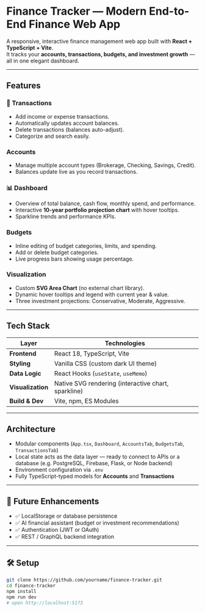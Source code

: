 # Finance Tracker — Modern End-to-End Finance Web App

A responsive, interactive finance management web app built with **React + TypeScript + Vite**.  
It tracks your **accounts, transactions, budgets, and investment growth** — all in one elegant dashboard.

---

## Features

### 💸 Transactions
- Add income or expense transactions.
- Automatically updates account balances.
- Delete transactions (balances auto-adjust).
- Categorize and search easily.

### Accounts
- Manage multiple account types (Brokerage, Checking, Savings, Credit).
- Balances update live as you record transactions.

### 📊 Dashboard
- Overview of total balance, cash flow, monthly spend, and performance.
- Interactive **10-year portfolio projection chart** with hover tooltips.
- Sparkline trends and performance KPIs.

### Budgets
- Inline editing of budget categories, limits, and spending.
- Add or delete budget categories.
- Live progress bars showing usage percentage.

### Visualization
- Custom **SVG Area Chart** (no external chart library).
- Dynamic hover tooltips and legend with current year & value.
- Three investment projections: Conservative, Moderate, Aggressive.

---

## Tech Stack

| Layer | Technologies |
|-------|---------------|
| **Frontend** | React 18, TypeScript, Vite |
| **Styling** | Vanilla CSS (custom dark UI theme) |
| **Data Logic** | React Hooks (`useState`, `useMemo`) |
| **Visualization** | Native SVG rendering (interactive chart, sparkline) |
| **Build & Dev** | Vite, npm, ES Modules |

---

## Architecture

- Modular components (`App.tsx`, `Dashboard`, `AccountsTab`, `BudgetsTab`, `TransactionsTab`)
- Local state acts as the data layer — ready to connect to APIs or a database (e.g. PostgreSQL, Firebase, Flask, or Node backend)
- Environment configuration via `.env`
- Fully TypeScript-typed models for **Accounts** and **Transactions**

---

## 🧠 Future Enhancements
- ✅ LocalStorage or database persistence  
- ✅ AI financial assistant (budget or investment recommendations)  
- ✅ Authentication (JWT or OAuth)  
- ✅ REST / GraphQL backend integration  

---

## 🛠️ Setup

```bash
git clone https://github.com/yourname/finance-tracker.git
cd finance-tracker
npm install
npm run dev
# open http://localhost:5173
